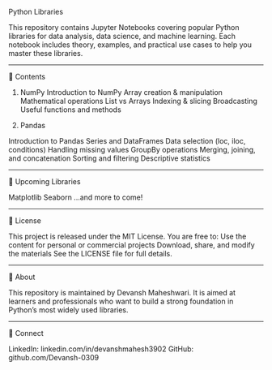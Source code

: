 Python Libraries

This repository contains Jupyter Notebooks covering popular Python libraries for data analysis, data science, and machine learning.
Each notebook includes theory, examples, and practical use cases to help you master these libraries.

---

📂 Contents
1. NumPy
Introduction to NumPy
Array creation & manipulation
Mathematical operations
List vs Arrays
Indexing & slicing
Broadcasting
Useful functions and methods

2. Pandas

Introduction to Pandas
Series and DataFrames
Data selection (loc, iloc, conditions)
Handling missing values
GroupBy operations
Merging, joining, and concatenation
Sorting and filtering
Descriptive statistics

---

📌 Upcoming Libraries

Matplotlib
Seaborn
...and more to come!

---

📜 License

This project is released under the MIT License.
You are free to:
Use the content for personal or commercial projects
Download, share, and modify the materials
See the LICENSE file for full details.

---

📢 About

This repository is maintained by Devansh Maheshwari.
It is aimed at learners and professionals who want to build a strong foundation in Python’s most widely used libraries.

---

🔗 Connect

LinkedIn: linkedin.com/in/devanshmahesh3902
GitHub: github.com/Devansh-0309
